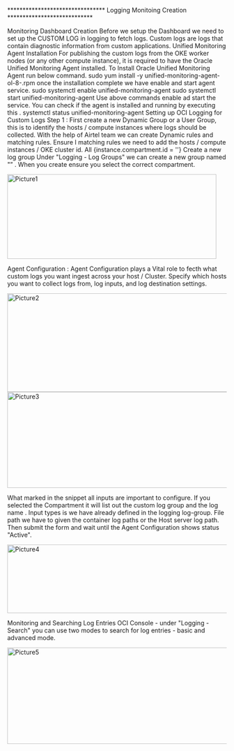 
******************************** Logging Monitoing Creation   ****************************

Monitoring Dashboard Creation
Before we setup the Dashboard we need to set up the CUSTOM LOG in logging to fetch logs.
Custom logs are logs that contain diagnostic information from custom applications.
Unified Monitoring Agent Installation 
For publishing the custom logs from the OKE worker nodes (or any other compute instance), it is required to have the Oracle Unified Monitoring Agent installed. 
To Install Oracle Unified Monitoring Agent run below command.
sudo yum install -y unified-monitoring-agent-ol-8-<version>.rpm
once the installation complete we have enable and start agent service.
sudo systemctl enable unified-monitoring-agent
sudo systemctl start unified-monitoring-agent
Use above commands enable ad start the service.
You can check if the agent is installed and running by executing this .
systemctl status unified-monitoring-agent
Setting up OCI Logging for Custom Logs
Step 1 :
First create a new Dynamic Group or a User Group, this is to identify the hosts / compute instances where logs should be collected.
With the help of Airtel team we can create Dynamic rules and matching rules. 
Ensure I matching rules we need to add the hosts / compute instances / OKE cluster id. 
All {instance.compartment.id = '<your-compartment-ocid>'} 
Create a new log group
Under "Logging - Log Groups" we can create a new group named "<Log group Name>”  . When you create ensure you select the correct compartment.

<img width="480" height="194" alt="Picture1" src="https://github.com/user-attachments/assets/fece9627-673d-404a-a5f3-ceccdb0cf155" />


Agent Configuration :
Agent Configuration plays a Vital role to fecth what custom logs you want ingest across your host / Cluster.
Specify which hosts you want to collect logs from, log inputs, and log destination settings.

 <img width="524" height="226" alt="Picture2" src="https://github.com/user-attachments/assets/7f18d215-c0fc-43e4-ac86-1af620974b30" />

 <img width="524" height="220" alt="Picture3" src="https://github.com/user-attachments/assets/3d4f9c13-3d4e-4fa4-ac68-c6a3bef927da" />

 
What marked in the snippet all inputs are important to configure. If you selected the Compartment it will list out the custom log group and the log name . 
Input types is we have already defined in the logging log-group. File path we have to given the container log paths or the Host server log path.
Then submit the form and wait until the Agent Configuration shows status "Active".

<img width="524" height="157" alt="Picture4" src="https://github.com/user-attachments/assets/26f0e179-ca30-477e-8689-e90e06f44d34" />

 
Monitoring and Searching Log Entries
OCI Console - under "Logging - Search" you can use two modes to search for log entries - basic and advanced mode.

<img width="524" height="221" alt="Picture5" src="https://github.com/user-attachments/assets/cfa22d6e-7e94-4759-8f28-ccfaab88791f" />

 
